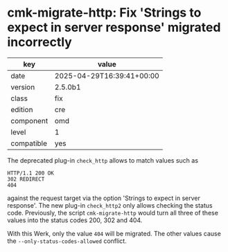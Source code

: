 [//]: # (werk v2)
# cmk-migrate-http: Fix 'Strings to expect in server response' migrated incorrectly

key        | value
---------- | ---
date       | 2025-04-29T16:39:41+00:00
version    | 2.5.0b1
class      | fix
edition    | cre
component  | omd
level      | 1
compatible | yes

The deprecated plug-in `check_http` allows to match values such as
```
HTTP/1.1 200 OK
302 REDIRECT
404
```
against the request target via the option 'Strings to expect in server response'.
The new plug-in `check_http2` only allows checking the status code.
Previously, the script `cmk-migrate-http` would turn all three of these values into the status codes 200, 302 and 404.

With this Werk, only the value `404` will be migrated. The other values cause the `--only-status-codes-allowed` conflict.
